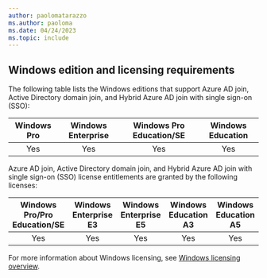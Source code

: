 ```yaml
---
author: paolomatarazzo
ms.author: paoloma
ms.date: 04/24/2023
ms.topic: include
---
```


## Windows edition and licensing requirements

The following table lists the Windows editions that support Azure AD join, Active Directory domain join, and Hybrid Azure AD join with single sign-on (SSO):

|Windows Pro|Windows Enterprise|Windows Pro Education/SE|Windows Education|
|:---:|:---:|:---:|:---:|
|Yes|Yes|Yes|Yes|

Azure AD join, Active Directory domain join, and Hybrid Azure AD join with single sign-on (SSO) license entitlements are granted by the following licenses:

|Windows Pro/Pro Education/SE|Windows Enterprise E3|Windows Enterprise E5|Windows Education A3|Windows Education A5|
|:---:|:---:|:---:|:---:|:---:|
|Yes|Yes|Yes|Yes|Yes|

For more information about Windows licensing, see [Windows licensing overview](https://learn.microsoft.com/windows/whats-new/windows-licensing.md).
